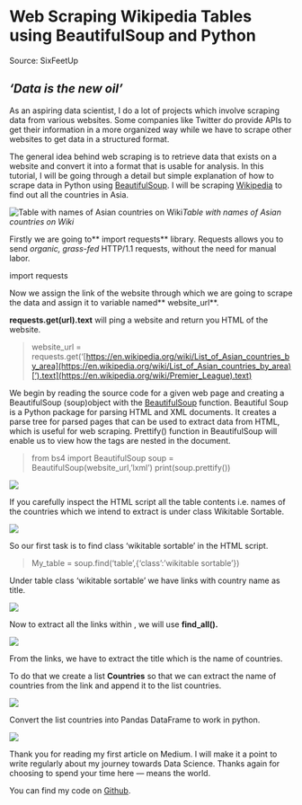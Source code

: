 
# Web Scraping Wikipedia Tables using BeautifulSoup and Python

Source: SixFeetUp

## *‘Data is the new oil’*

As an aspiring data scientist, I do a lot of projects which involve scraping data from various websites. Some companies like Twitter do provide APIs to get their information in a more organized way while we have to scrape other websites to get data in a structured format.

The general idea behind web scraping is to retrieve data that exists on a website and convert it into a format that is usable for analysis. In this tutorial, I will be going through a detail but simple explanation of how to scrape data in Python using [BeautifulSoup](https://www.crummy.com/software/BeautifulSoup/). I will be scraping [Wikipedia](https://en.wikipedia.org/wiki/List_of_Asian_countries_by_area) to find out all the countries in Asia.

![Table with names of Asian countries on Wiki](https://cdn-images-1.medium.com/max/2000/1*0Uls6YZNTUwapvAv4uCeLw.png)*Table with names of Asian countries on Wiki*

Firstly we are going to** import requests** library. Requests allows you to send *organic, grass-fed* HTTP/1.1 requests, without the need for manual labor.

import requests

Now we assign the link of the website through which we are going to scrape the data and assign it to variable named** website_url**.

**requests.get(url).text** will ping a website and return you HTML of the website.
> website_url = requests.get(‘[https://en.wikipedia.org/wiki/List_of_Asian_countries_by_area](https://en.wikipedia.org/wiki/List_of_Asian_countries_by_area)[’).text](https://en.wikipedia.org/wiki/Premier_League).text)

We begin by reading the source code for a given web page and creating a BeautifulSoup (soup)object with the [BeautifulSoup](https://www.crummy.com/software/BeautifulSoup/bs4/doc/) function. Beautiful Soup is a Python package for parsing HTML and XML documents. It creates a parse tree for parsed pages that can be used to extract data from HTML, which is useful for web scraping. Prettify() function in BeautifulSoup will enable us to view how the tags are nested in the document.
> from bs4 import BeautifulSoup
soup = BeautifulSoup(website_url,’lxml’)
print(soup.prettify())

![](https://cdn-images-1.medium.com/max/2000/1*hsZ0QrwflHUjYkYJxhEjxQ.png)

If you carefully inspect the HTML script all the table contents i.e. names of the countries which we intend to extract is under class Wikitable Sortable.

![](https://cdn-images-1.medium.com/max/2000/1*NyaaGqqHnemKSWu8DQqUHQ.png)

So our first task is to find class ‘wikitable sortable’ in the HTML script.
> My_table = soup.find(‘table’,{‘class’:’wikitable sortable’})

Under table class ‘wikitable sortable’ we have links with country name as title.

![](https://cdn-images-1.medium.com/max/2000/1*s6f-dPOmoNQVMe0yOqLV-w.png)

Now to extract all the links within <a>, we will use **find_all().**

![](https://cdn-images-1.medium.com/max/2000/1*nVwRAyrF5LLqwqOrxdwtmw.png)

From the links, we have to extract the title which is the name of countries.

To do that we create a list **Countries** so that we can extract the name of countries from the link and append it to the list countries.

![](https://cdn-images-1.medium.com/max/2000/1*qNhJCThsfkxZWHKiPq1RkQ.png)

Convert the list countries into Pandas DataFrame to work in python.

![](https://cdn-images-1.medium.com/max/2000/1*Sn71ZZa_pal70zK3Neki5w.png)

Thank you for reading my first article on Medium. I will make it a point to write regularly about my journey towards Data Science. Thanks again for choosing to spend your time here — means the world.

You can find my code on [Github](https://github.com/stewync/Web-Scraping-Wiki-tables-using-BeautifulSoup-and-Python/blob/master/Scraping%2BWiki%2Btable%2Busing%2BPython%2Band%2BBeautifulSoup.ipynb).
